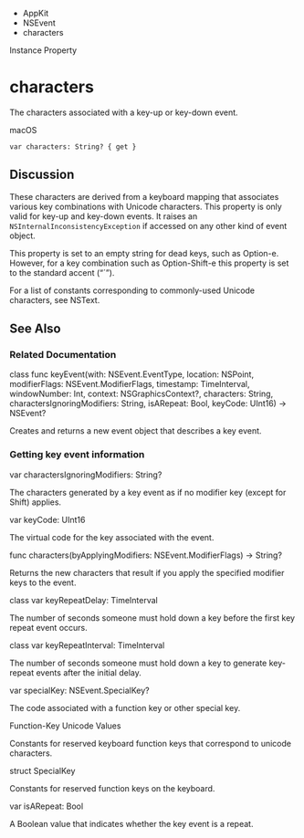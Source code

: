 

- AppKit
- NSEvent
-  characters 

Instance Property

# characters

The characters associated with a key-up or key-down event.

macOS

``` source
var characters: String? { get }
```

## Discussion

These characters are derived from a keyboard mapping that associates various key combinations with Unicode characters. This property is only valid for key-up and key-down events. It raises an `NSInternalInconsistencyException` if accessed on any other kind of event object.

This property is set to an empty string for dead keys, such as Option-e. However, for a key combination such as Option-Shift-e this property is set to the standard accent (“´”).

For a list of constants corresponding to commonly-used Unicode characters, see NSText.

## See Also

### Related Documentation

class func keyEvent(with: NSEvent.EventType, location: NSPoint, modifierFlags: NSEvent.ModifierFlags, timestamp: TimeInterval, windowNumber: Int, context: NSGraphicsContext?, characters: String, charactersIgnoringModifiers: String, isARepeat: Bool, keyCode: UInt16) -> NSEvent?

Creates and returns a new event object that describes a key event.

### Getting key event information

var charactersIgnoringModifiers: String?

The characters generated by a key event as if no modifier key (except for Shift) applies.

var keyCode: UInt16

The virtual code for the key associated with the event.

func characters(byApplyingModifiers: NSEvent.ModifierFlags) -> String?

Returns the new characters that result if you apply the specified modifier keys to the event.

class var keyRepeatDelay: TimeInterval

The number of seconds someone must hold down a key before the first key repeat event occurs.

class var keyRepeatInterval: TimeInterval

The number of seconds someone must hold down a key to generate key-repeat events after the initial delay.

var specialKey: NSEvent.SpecialKey?

The code associated with a function key or other special key.

Function-Key Unicode Values

Constants for reserved keyboard function keys that correspond to unicode characters.

struct SpecialKey

Constants for reserved function keys on the keyboard.

var isARepeat: Bool

A Boolean value that indicates whether the key event is a repeat.

